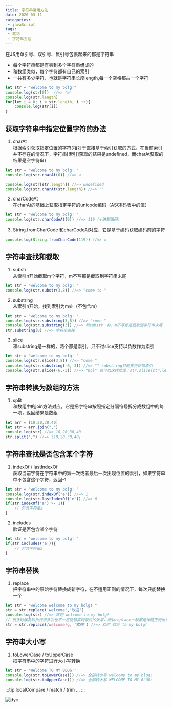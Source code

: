 ```yaml
---
title: 字符串常用方法
date: 2020-03-11
categories:
 - javaScript
tags:
 - 笔记
 - 字符串方法
---
```

在JS用单引号、双引号、反引号包裹起来的都是字符串
- 每个字符串都是有零到多个字符串组成的
- 和数组类似，每个字符都有自己的索引
- 一共有多少字符，也就是字符串长度length,每一个空格都占一个字符
```js
let str = "welcome to my bolg!"
console.log(str[0])  //=> 'w'
console.log(str.length)
for(let i = 0; i < str.length; i ++){
    console.log(str[i])
}
```

## 获取字符串中指定位置字符的办法 
1. charAt  
根据索引获取指定位置的字符(相对于直接基于索引获取的方式，在当前索引并不存在的情况下，字符串[索引]获取的结果是undefined，而charAt获取的结果是空字符串)
```js
let str = "welcome to my bolg! "
console.log(str.charAt(0)) //=> w

console.log(str[str.length]) //=> undefined
console.log(str.charAt(str.length)) //=> ''
```

2. charCodeAt  
在charAt的基础上获取指定字符的unicode编码（ASCII码表中的值）
```js
let str = "welcome to my bolg! "
console.log(str.charCodeAt(0)) //=> 119（十进制编码）
```

3. String.fromCharCode 
和charCodeAt对应，它是基于编码获取编码前的字符
```js
console.log(String.fromCharCode(119)) //=> w
```

## 字符串查找和截取 
1. substr  
从索引n开始截取m个字符，m不写都是截取到字符串末尾
```js
let str = "welcome to my bolg! "
console.log(str.substr(3,8)) //=> "come to "
```

2. substring  
从索引n开始，找到索引为m处（不包含m）
```js
let str = "welcome to my bolg! "
console.log(str.substring(3,8)) //=> "come "
console.log(str.substring(3)) //=> 和substr一样，m不写都是截取到字符串末尾
str.substring(0) //=> 字符串克隆
```

3. slice  
和substring是一样的，两个都是索引，只不过slice支持以负数作为索引
```js
let str = "welcome to my bolg! "
console.log(str.slice(3,8)) //=> "come "
console.log(str.substring(-6,-3)) //=> "" substring只能支持正常索引
console.log(str.slice(-6,-3)) //=> "bol" 也可以这样处理：str.slice(str.length-6,length-3)
```

## 字符串转换为数组的方法 
1. split  
和数组中的join方法对应，它是把字符串按照指定分隔符号拆分成数组中的每一项，返回结果是数组
```js
let arr = [10,20,30,40]
let str = arr.join(",")
console.log(str) //=> 10,20,30,40
str.split(",") //=> [10,20,30,40]
```

## 字符串查找是否包含某个字符
1. indexOf / lastIndexOf  
获取当前字符在字符串中的第一次或者最后一次出现位置的索引，如果字符串中不包含这个字符，返回-1
```js
let str = "welcome to my bolg! "
console.log(str.indexOf('e')) //=> 1
console.log(str.lastIndexOf('e')) //=> 6
if(str.indexOf('a') >- 1){
    // 包含字符串a
}
```
2. includes  
验证是否包含某个字符
```js
let str = "welcome to my bolg! "
if(str.includes('a')){
    // 包含字符串a
}
```

## 字符串替换
1. replace  
把字符串中的原始字符替换成新字符，在不适用正则的情况下，每次只能替换一个
```js
let str = "welcome welcome to my bolg! "
str = str.replace('welcome','欢迎')
console.log(str) //=> 欢迎 welcome to my bolg! 
// 很多时候及时执行很多次也不一定能够实现最后的效果，所以replace一般都是伴随正则出现的
str = str.replace(/welcome/g, '欢迎') //=> 欢迎 欢迎 to my bolg! 
```

## 字符串大小写
1. toLowerCase / toUpperCase  
把字符串中的字符进行大小写转换
```js
let str = 'Welcome TO MY BLOG!'
console.log(str.toLowerCase()) //=> 全部转小写 welcome to my blog!
console.log(str.toUpperCase()) //=> 全部转大写 WELCOME TO MY BLOG!
```
:::tip
localCompare / match / trim ...
:::

<img src="https://webdyc.oss-cn-beijing.aliyuncs.com/blog/20210510143846.png" alt="dyc" title="dyc" class="zoom-custom-imgs">
